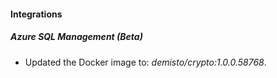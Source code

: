 #### Integrations
##### Azure SQL Management (Beta)
- Updated the Docker image to: *demisto/crypto:1.0.0.58768*.
